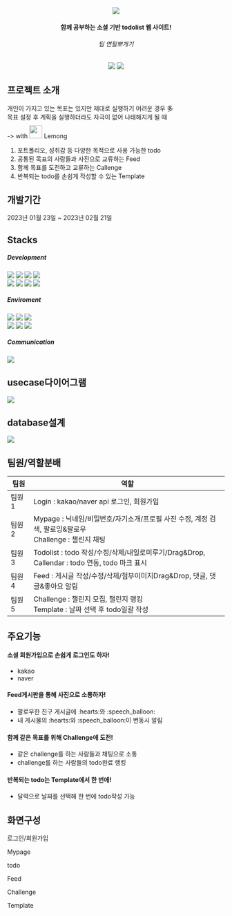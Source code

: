 <div align="center">
  <img src="https://capsule-render.vercel.app/api?type=waving&color=auto&height=130&section=header&text=Lemong_Project&fontSize=50" /><br>
  <h4>함께 공부하는 소셜 기반 todolist 웹 사이트!</h4>
  <h6> 팀 연필뽀개기 </h6> 
 
  <img src="https://img.shields.io/badge/GitHub-181717?style=flat&logo=GitHub&logoColor=white" />
  <img src="https://img.shields.io/badge/Notion-000000?style=flat&logo=Notion&logoColor=white" />
</div> 

## 프로젝트 소개
개인이 가지고 있는 목표는 있지만 제대로 실행하기 어려운 경우 多  
목표 설정 후 계획을 실행하더라도 자극이 없어 나태해지게 될 때  
-> with <img src="https://user-images.githubusercontent.com/116356227/223655089-f73f4ab9-5338-4ecc-988e-78bb8b7cd8af.png" 
width="30px" height="30px" style="padding: 10px 0 0 0"> Lemong
1. 포트폴리오, 성취감 등 다양한 목적으로 사용 가능한 todo
2. 공통된 목표의 사람들과 사진으로 교류하는 Feed
3. 함께 목표를 도전하고 교류하는 Callenge
4. 반복되는 todo를 손쉽게 작성할 수 있는 Template

## 개발기간
2023년 01월 23일 ~ 2023년 02월 21일  
       
## Stacks
<div >
  <h5>Development</h5>
       <img src="https://img.shields.io/badge/Java-007396?style=flat&logo=Java&logoColor=white" />
       <img src="https://img.shields.io/badge/Spring-6DB33F?style=flat&logo=Spring&logoColor=white" />
       <img src="https://img.shields.io/badge/Mybatis-204ECF?style=flat&logo=Mybatis&logoColor=white" />
       <img src="https://img.shields.io/badge/Oracle-F80000?style=flat&logo=Oracle&logoColor=white" /><br>
       <img src="https://img.shields.io/badge/HTML5-E34F26?style=flat&logo=HTML5&logoColor=white" />
       <img src="https://img.shields.io/badge/CSS3-1572B6?style=flat&logo=CSS3&logoColor=white" />  
       <img src="https://img.shields.io/badge/React-61DAFB?style=flat&logo=React&logoColor=white" />
       <img src="https://img.shields.io/badge/Redux-764ABC?style=flat&logo=Redux&logoColor=white" /><br>      
  <h5>Enviroment</h5>
       <img src="https://img.shields.io/badge/IntelliJ IDEA-000000?style=flat&logo=IntelliJ IDEA&logoColor=white" /> 
       <img src="https://img.shields.io/badge/Visual Studio Code-007ACC?style=flat&logo=Visual Studio Code&logoColor=white" /> 
       <img src="https://img.shields.io/badge/GitHub-181717?style=flat&logo=GitHub&logoColor=white" /><br>
       <img src="https://img.shields.io/badge/Apache Tomcat-F8DC75?style=flat&logo=Apache Tomcat&logoColor=white" />     
       <img src="https://img.shields.io/badge/Amazon AWS-232F3E?style=flat&logo=Amazon AWS&logoColor=white" />     
       <img src="https://img.shields.io/badge/Docker-2496ED?style=flat&logo=Docker&logoColor=white" /> <br> 
  <h5>Communication</h5>
       <img src="https://img.shields.io/badge/Notion-000000?style=flat&logo=Notion&logoColor=white" />
</div>

## usecase다이어그램
<img src="https://user-images.githubusercontent.com/116356227/223666273-ecf160d4-1466-4c5e-b079-75e52b00f826.png">

## database설계
<img src="https://user-images.githubusercontent.com/116356227/223666422-fdb7c1e4-c056-4335-9394-9dc95f15c502.png">

## 팀원/역할분배
|팀원|역할|
|----|--------|
|팀원 1|  Login : kakao/naver api 로그인, 회원가입  
|팀원 2|  Mypage : 닉네임/비밀번호/자기소개/프로필 사진 수정, 계정 검색, 팔로잉&팔로우 <br> Challenge : 챌린지 채팅  
|팀원 3|  Todolist : todo 작성/수정/삭제/내일로미루기/Drag&Drop, <br> Callendar : todo 연동, todo 마크 표시
|팀원 4|  Feed : 게시글 작성/수정/삭제/첨부이미지Drag&Drop, 댓글, 댓글&좋아요 알림  
|팀원 5|  Challenge : 챌린지 모집, 챌린지 랭킹 <br>Template : 날짜 선택 후 todo일괄 작성
        
## 주요기능
<h4>소셜 회원가입으로 손쉽게 로그인도 하자!</h4>
<ul>
  <li>kakao</li>
  <li>naver</li>
</ul>
<h4>Feed게시판을 통해 사진으로 소통하자!</h4>
<ul>
  <li>팔로우한 친구 게시글에 :hearts:와 :speech_balloon: </li>
  <li>내 게시물의 :hearts:와 :speech_balloon:이 변동시 알림</li>
</ul>
<h4>함께 같은 목표를 위해 Challenge에 도전!</h4>
<ul>
  <li>같은 challenge를 하는 사람들과 채팅으로 소통</li>
  <li>challenge를 하는 사람들의 todo완료 랭킹 </li>
</ul>
<h4>반복되는 todo는 Template에서 한 번에!</h4>
<ul>
  <li>달력으로 날짜를 선택해 한 번에 todo작성 가능</li>
</ul>

## 화면구성
로그인/회원가입


Mypage

todo

Feed

Challenge

Template



